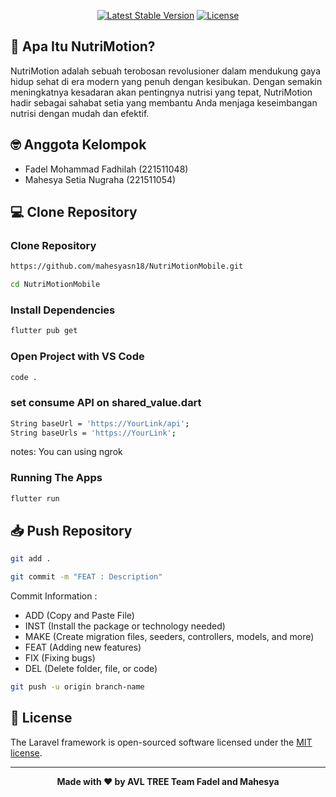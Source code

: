 <p align="center">
    <a href="https://packagist.org/packages/laravel/framework"><img src="https://img.shields.io/packagist/v/laravel/framework" alt="Latest Stable Version"></a>
    <a href="https://packagist.org/packages/laravel/framework"><img src="https://img.shields.io/packagist/l/laravel/framework" alt="License"></a>
</p>

## 🤨 Apa Itu NutriMotion?
NutriMotion adalah sebuah terobosan revolusioner dalam mendukung gaya hidup sehat di era modern yang penuh dengan kesibukan. Dengan semakin meningkatnya kesadaran akan pentingnya nutrisi yang tepat, NutriMotion hadir sebagai sahabat setia yang membantu Anda menjaga keseimbangan nutrisi dengan mudah dan efektif.

## 🤓 Anggota Kelompok
- Fadel Mohammad Fadhilah (221511048)
- Mahesya Setia Nugraha (221511054)

## 💻 Clone Repository
### Clone Repository
```bash
https://github.com/mahesyasn18/NutriMotionMobile.git
```
```bash
cd NutriMotionMobile
```

### Install Dependencies
```bash
flutter pub get
```

### Open Project with VS Code
```bash
code .
```

### set consume API on shared_value.dart
```bash
String baseUrl = 'https://YourLink/api';
String baseUrls = 'https://YourLink';

```
notes: You can using ngrok


### Running The Apps
```bash
flutter run
```

## 📥 Push Repository
```bash
git add .
```
```bash
git commit -m "FEAT : Description"
```
Commit Information : 
- ADD (Copy and Paste File)
- INST (Install the package or technology needed)
- MAKE (Create migration files, seeders, controllers, models, and more)
- FEAT (Adding new features)
- FIX (Fixing bugs)
- DEL (Delete folder, file, or code)

```bash
git push -u origin branch-name
```

## 🔱 License

The Laravel framework is open-sourced software licensed under the [MIT license](https://opensource.org/licenses/MIT).

------------

<p align="center"><b>Made with ❤️ by AVL TREE Team Fadel and Mahesya</b></p>
